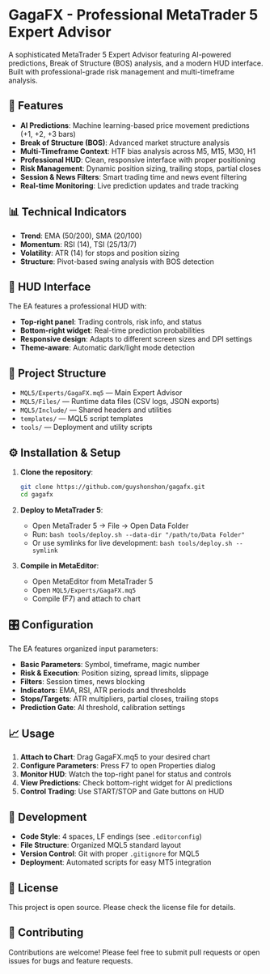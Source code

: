 # GagaFX - Professional MetaTrader 5 Expert Advisor

A sophisticated MetaTrader 5 Expert Advisor featuring AI-powered predictions, Break of Structure (BOS) analysis, and a modern HUD interface. Built with professional-grade risk management and multi-timeframe analysis.

## 🚀 Features

- **AI Predictions**: Machine learning-based price movement predictions (+1, +2, +3 bars)
- **Break of Structure (BOS)**: Advanced market structure analysis
- **Multi-Timeframe Context**: HTF bias analysis across M5, M15, M30, H1
- **Professional HUD**: Clean, responsive interface with proper positioning
- **Risk Management**: Dynamic position sizing, trailing stops, partial closes
- **Session & News Filters**: Smart trading time and news event filtering
- **Real-time Monitoring**: Live prediction updates and trade tracking

## 📊 Technical Indicators

- **Trend**: EMA (50/200), SMA (20/100)
- **Momentum**: RSI (14), TSI (25/13/7)
- **Volatility**: ATR (14) for stops and position sizing
- **Structure**: Pivot-based swing analysis with BOS detection

## 🎯 HUD Interface

The EA features a professional HUD with:
- **Top-right panel**: Trading controls, risk info, and status
- **Bottom-right widget**: Real-time prediction probabilities
- **Responsive design**: Adapts to different screen sizes and DPI settings
- **Theme-aware**: Automatic dark/light mode detection

## 📁 Project Structure

- `MQL5/Experts/GagaFX.mq5` — Main Expert Advisor
- `MQL5/Files/` — Runtime data files (CSV logs, JSON exports)
- `MQL5/Include/` — Shared headers and utilities
- `templates/` — MQL5 script templates
- `tools/` — Deployment and utility scripts

## ⚙️ Installation & Setup

1. **Clone the repository**:
   ```bash
   git clone https://github.com/guyshonshon/gagafx.git
   cd gagafx
   ```

2. **Deploy to MetaTrader 5**:
   - Open MetaTrader 5 → File → Open Data Folder
   - Run: `bash tools/deploy.sh --data-dir "/path/to/Data Folder"`
   - Or use symlinks for live development: `bash tools/deploy.sh --symlink`

3. **Compile in MetaEditor**:
   - Open MetaEditor from MetaTrader 5
   - Open `MQL5/Experts/GagaFX.mq5`
   - Compile (F7) and attach to chart

## 🎛️ Configuration

The EA features organized input parameters:
- **Basic Parameters**: Symbol, timeframe, magic number
- **Risk & Execution**: Position sizing, spread limits, slippage
- **Filters**: Session times, news blocking
- **Indicators**: EMA, RSI, ATR periods and thresholds
- **Stops/Targets**: ATR multipliers, partial closes, trailing stops
- **Prediction Gate**: AI threshold, calibration settings

## 📈 Usage

1. **Attach to Chart**: Drag GagaFX.mq5 to your desired chart
2. **Configure Parameters**: Press F7 to open Properties dialog
3. **Monitor HUD**: Watch the top-right panel for status and controls
4. **View Predictions**: Check bottom-right widget for AI predictions
5. **Control Trading**: Use START/STOP and Gate buttons on HUD

## 🔧 Development

- **Code Style**: 4 spaces, LF endings (see `.editorconfig`)
- **File Structure**: Organized MQL5 standard layout
- **Version Control**: Git with proper `.gitignore` for MQL5
- **Deployment**: Automated scripts for easy MT5 integration

## 📝 License

This project is open source. Please check the license file for details.

## 🤝 Contributing

Contributions are welcome! Please feel free to submit pull requests or open issues for bugs and feature requests.
